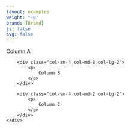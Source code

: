 ```yaml
---
layout: examples
weight: "-0"
brand: [Brand]
js: false
svg: false
---
```


<div class="container-fluid">
	<div class="row grid-example">
		<div class="col-sm-4 col-md-2 col-lg-8">
			<p>
				Column A
			</p>
		</div>

		<div class="col-sm-4 col-md-8 col-lg-2">
			<p>
				Column B
			</p>
		</div>

		<div class="col-sm-4 col-md-2 col-lg-2">
			<p>
				Column C
			</p>
		</div>
	</div>
</div>